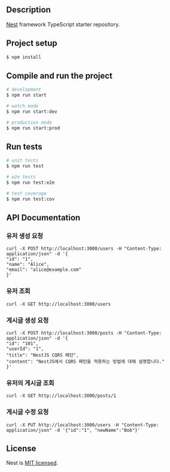 ## Description

[Nest](https://github.com/nestjs/nest) framework TypeScript starter repository.

## Project setup

```bash
$ npm install
```

## Compile and run the project

```bash
# development
$ npm run start

# watch mode
$ npm run start:dev

# production mode
$ npm run start:prod
```

## Run tests

```bash
# unit tests
$ npm run test

# e2e tests
$ npm run test:e2e

# test coverage
$ npm run test:cov
```

## API Documentation

### 유저 생성 요청

```shell
curl -X POST http://localhost:3000/users -H "Content-Type: application/json" -d '{
"id": "1",
"name": "Alice",
"email": "alice@example.com"
}'
```

### 유저 조회

```shell
curl -X GET http://localhost:3000/users
````

### 게시글 생성 요청

```shell
curl -X POST http://localhost:3000/posts -H "Content-Type: application/json" -d '{
"id": "101",
"userId": "1",
"title": "NestJS CQRS 패턴",
"content": "NestJS에서 CQRS 패턴을 적용하는 방법에 대해 설명합니다."
}'
```

### 유저의 게시글 조회

```shell
curl -X GET http://localhost:3000/posts/1
```

### 게시글 수정 요청

```shell
curl -X PUT http://localhost:3000/users -H "Content-Type: application/json" -d '{"id":"1", "newName":"Bob"}'
```

## License

Nest is [MIT licensed](https://github.com/nestjs/nest/blob/master/LICENSE).
